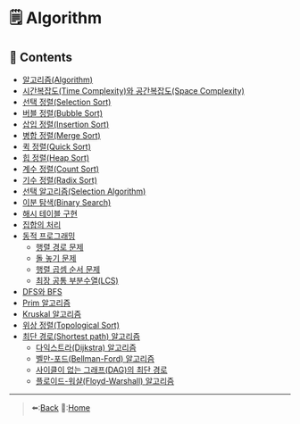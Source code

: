 # 🗒️ Algorithm

## 📖 Contents
- [알고리즘(Algorithm)](<https://github.com/Minho979/CS_Study/blob/main/contents/Algorithm/%EC%95%8C%EA%B3%A0%EB%A6%AC%EC%A6%98(Algorithm).md>)
- [시간복잡도(Time Complexity)와 공간복잡도(Space Complexity)](<https://github.com/Minho979/CS_Study/blob/main/contents/Algorithm/%EC%8B%9C%EA%B0%84%EB%B3%B5%EC%9E%A1%EB%8F%84%EC%99%80%20%EA%B3%B5%EA%B0%84%EB%B3%B5%EC%9E%A1%EB%8F%84.md>)
- [선택 정렬(Selection Sort)](<https://github.com/Minho979/CS_Study/blob/main/contents/Algorithm/%EC%84%A0%ED%83%9D%20%EC%A0%95%EB%A0%AC(Selection%20Sort).md>)
- [버블 정렬(Bubble Sort)](<https://github.com/Minho979/CS_Study/blob/main/contents/Algorithm/%EB%B2%84%EB%B8%94%20%EC%A0%95%EB%A0%AC(Bubble%20Sort).md>)
- [삽입 정렬(Insertion Sort)](<https://github.com/Minho979/CS_Study/blob/main/contents/Algorithm/%EC%82%BD%EC%9E%85%20%EC%A0%95%EB%A0%AC(Insertion%20Sort).md>)
- [병합 정렬(Merge Sort)](<https://github.com/Minho979/CS_Study/blob/main/contents/Algorithm/%EB%B3%91%ED%95%A9%20%EC%A0%95%EB%A0%AC(Merge%20Sort).md>)
- [퀵 정렬(Quick Sort)](<https://github.com/Minho979/CS_Study/blob/main/contents/Algorithm/%ED%80%B5%20%EC%A0%95%EB%A0%AC(Quick%20Sort).md>)
- [힙 정렬(Heap Sort)](<https://github.com/Minho979/CS_Study/blob/main/contents/Algorithm/%ED%9E%99%20%EC%A0%95%EB%A0%AC(Heap%20Sort).md>)
- [계수 정렬(Count Sort)](<https://github.com/Minho979/CS_Study/blob/main/contents/Algorithm/%EA%B3%84%EC%88%98%20%EC%A0%95%EB%A0%AC(Count%20Sort).md>)
- [기수 정렬(Radix Sort)](<https://github.com/Minho979/CS_Study/blob/main/contents/Algorithm/%EA%B8%B0%EC%88%98%20%EC%A0%95%EB%A0%AC(Radix%20Sort).md>)
- [선택 알고리즘(Selection Algorithm)](<https://github.com/Minho979/CS_Study/blob/main/contents/Algorithm/%EC%84%A0%ED%83%9D%20%EC%95%8C%EA%B3%A0%EB%A6%AC%EC%A6%98(Selection%20Algorithm).md>)
- [이분 탐색(Binary Search)](<https://github.com/Minho979/CS_Study/blob/main/contents/Algorithm/%EC%9D%B4%EB%B6%84%20%ED%83%90%EC%83%89(Binary%20Search).md#%EC%9D%B4%EB%B6%84-%ED%83%90%EC%83%89Binary-Search>)
- [해시 테이블 구현](<https://github.com/Minho979/CS_Study/blob/main/contents/Algorithm/%ED%95%B4%EC%8B%9C%20%ED%85%8C%EC%9D%B4%EB%B8%94%20%EA%B5%AC%ED%98%84.md>)
- [집합의 처리](<https://github.com/Minho979/CS_Study/blob/main/contents/Algorithm/%EC%A7%91%ED%95%A9%EC%9D%98%20%EC%B2%98%EB%A6%AC.md>)
- [동적 프로그래밍](<https://github.com/Minho979/CS_Study/blob/main/contents/Algorithm/%EB%8F%99%EC%A0%81%20%ED%94%84%EB%A1%9C%EA%B7%B8%EB%9E%98%EB%B0%8D(Dynamic%20Programming).md>)
  - [행렬 경로 문제](https://github.com/Minho979/CS_Study/blob/main/contents/Algorithm/%ED%96%89%EB%A0%AC%20%EA%B2%BD%EB%A1%9C%20%EB%AC%B8%EC%A0%9C.md)
  - [돌 놓기 문제](https://github.com/Minho979/CS_Study/blob/main/contents/Algorithm/%EB%8F%8C%20%EB%86%93%EA%B8%B0%20%EB%AC%B8%EC%A0%9C.md)
  - [행렬 곱셈 순서 문제](https://github.com/Minho979/CS_Study/blob/main/contents/Algorithm/%ED%96%89%EB%A0%AC%20%EA%B3%B1%EC%85%88%20%EC%88%9C%EC%84%9C%20%EB%AC%B8%EC%A0%9C.md)
  - [최장 공통 부분수열(LCS)](https://github.com/Minho979/CS_Study/blob/main/contents/Algorithm/%EC%B5%9C%EC%9E%A5%20%EA%B3%B5%ED%86%B5%20%EB%B6%80%EB%B6%84%EC%88%98%EC%97%B4(LCS).md)
- [DFS와 BFS](<https://github.com/Minho979/CS_Study/blob/main/contents/Algorithm/DFS%EC%99%80%20BFS.md>)
- [Prim 알고리즘](<https://github.com/Minho979/CS_Study/blob/main/contents/Algorithm/Prim%20%EC%95%8C%EA%B3%A0%EB%A6%AC%EC%A6%98.md>)
- [Kruskal 알고리즘](<https://github.com/Minho979/CS_Study/blob/main/contents/Algorithm/Kruskal%20%EC%95%8C%EA%B3%A0%EB%A6%AC%EC%A6%98.md>)
- [위상 정렬(Topological Sort)](<https://github.com/Minho979/CS_Study/blob/main/contents/Algorithm/%EC%9C%84%EC%83%81%20%EC%A0%95%EB%A0%AC(Topological%20Sort).md>)
- [최단 경로(Shortest path) 알고리즘](<https://github.com/Minho979/CS_Study/blob/main/contents/Algorithm/%EC%B5%9C%EB%8B%A8%20%EA%B2%BD%EB%A1%9C(Shortest%20path)%20%EC%95%8C%EA%B3%A0%EB%A6%AC%EC%A6%98.md>)
  - [다익스트라(Dijkstra) 알고리즘](<https://github.com/Minho979/CS_Study/blob/main/contents/Algorithm/%EB%8B%A4%EC%9D%B5%EC%8A%A4%ED%8A%B8%EB%9D%BC(Dijkstra)%20%EC%95%8C%EA%B3%A0%EB%A6%AC%EC%A6%98.md>)
  - [벨만-포드(Bellman-Ford) 알고리즘](<https://github.com/Minho979/CS_Study/blob/main/contents/Algorithm/%EB%B2%A8%EB%A7%8C-%ED%8F%AC%EB%93%9C(Bellman-Ford)%20%EC%95%8C%EA%B3%A0%EB%A6%AC%EC%A6%98.md>)
  - [사이클이 없는 그래프(DAG)의 최단 경로](<https://github.com/Minho979/CS_Study/blob/main/contents/Algorithm/%EC%82%AC%EC%9D%B4%ED%81%B4%EC%9D%B4%20%EC%97%86%EB%8A%94%20%EA%B7%B8%EB%9E%98%ED%94%84(DAG)%EC%9D%98%20%EC%B5%9C%EB%8B%A8%20%EA%B2%BD%EB%A1%9C.md>)
  - [플로이드-워샬(Floyd-Warshall) 알고리즘](<https://github.com/Minho979/CS_Study/blob/main/contents/Algorithm/%ED%94%8C%EB%A1%9C%EC%9D%B4%EB%93%9C-%EC%9B%8C%EC%83%AC(Floyd-Warshall)%20%EC%95%8C%EA%B3%A0%EB%A6%AC%EC%A6%98.md>)
***
> ⬅️:[Back](https://github.com/Minho979/CS_Study/blob/main/README.md#%EF%B8%8F-Algorithm)
> 💁:[Home](https://github.com/Minho979/CS_Study/blob/main/README.md)
